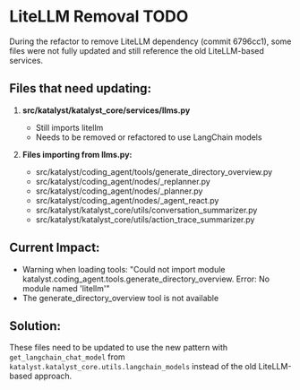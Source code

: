 # LiteLLM Removal TODO

During the refactor to remove LiteLLM dependency (commit 6796cc1), some files were not fully updated and still reference the old LiteLLM-based services.

## Files that need updating:

1. **src/katalyst/katalyst_core/services/llms.py**
   - Still imports litellm
   - Needs to be removed or refactored to use LangChain models

2. **Files importing from llms.py:**
   - src/katalyst/coding_agent/tools/generate_directory_overview.py
   - src/katalyst/coding_agent/nodes/_replanner.py
   - src/katalyst/coding_agent/nodes/_planner.py
   - src/katalyst/coding_agent/nodes/_agent_react.py
   - src/katalyst/katalyst_core/utils/conversation_summarizer.py
   - src/katalyst/katalyst_core/utils/action_trace_summarizer.py

## Current Impact:
- Warning when loading tools: "Could not import module katalyst.coding_agent.tools.generate_directory_overview. Error: No module named 'litellm'"
- The generate_directory_overview tool is not available

## Solution:
These files need to be updated to use the new pattern with `get_langchain_chat_model` from `katalyst.katalyst_core.utils.langchain_models` instead of the old LiteLLM-based approach.